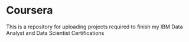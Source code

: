 # Coursera
This is a repository for uploading projects required to finish my IBM Data Analyst and Data Scientist Certifications
